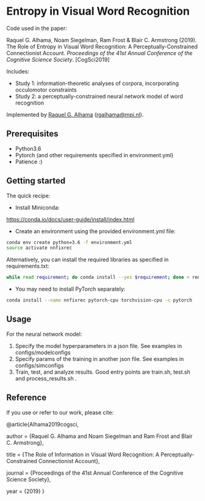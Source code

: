 # Entropy in Visual Word Recognition

Code used in the paper:

Raquel G. Alhama, Noam Siegelman, Ram Frost &amp; Blair C. Armstrong (2019). The Role of Entropy in Visual Word Recognition: A Perceptually-Constrained Connectionist Account. _Proceedings of the 41st Annual Conference of the Cognitive Science Society_. [CogSci2019]

Includes: 
- Study 1: information-theoretic analyses of corpora, incorporating occulomotor constraints 
- Study 2: a perceptually-constrained neural network model of word recognition 

Implemented by [Raquel G. Alhama](https://rgalhama.github.io/) (rgalhama@mpi.nl).


## Prerequisites

* Python3.6
* Pytorch (and other requirements specified in environment.yml)
* Patience :) 

## Getting started
The quick recipe:

* Install Miniconda:

https://conda.io/docs/user-guide/install/index.html

* Create an environment using the provided environment.yml file: 

```bash
conda env create python=3.6 -f environment.yml 
source activate nnfixrec
```

Alternatively, you can install the required libraries as specified in requirements.txt:
```bash
while read requirement; do conda install --yes $requirement; done < requirements.txt
```

* You may need to install PyTorch separately:
```bash
conda install --name nnfixrec pytorch-cpu torchvision-cpu -c pytorch
```


## Usage

For the neural network model:
1. Specify the model hyperparameters in a json file. See examples in configs/modelconfigs
1. Specify params of the training in another json file. See examples in configs/simconfigs
1. Train, test, and analyze results. Good entry points are train.sh, test.sh and process_results.sh . 


## Reference

If you use or refer to our work, please cite:

@article{Alhama2019cogsci,

  author  = {Raquel G. Alhama and Noam Siegelman and Ram Frost and Blair C. Armstrong},

  title   = {The Role of Information in Visual Word Recognition: A Perceptually-Constrained Connectionist Account},

  journal = {Proceedings of the 41st Annual Conference of the Cognitive Science Society},

  year    = {2019}
}
